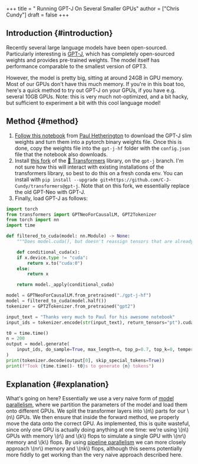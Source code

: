 +++
title = " Running GPT-J On Several Smaller GPUs"
author = ["Chris Cundy"]
draft = false
+++

## Introduction {#introduction}

Recently several large language models have been open-sourced. Particularly interesting is [GPT-J](https://6b.eleuther.ai/), which
has completely open-sourced weights and provides pre-trained weights. The model itself has performance
comparable to the smallest version of GPT3.

However, the model is pretty big, sitting at around 24GB in GPU memory. Most of our GPUs don't have this
much memory. If you're in this boat too, here's a quick method to try out GPT-J on your GPUs, if you have
e.g. several 10GB GPUs. Note: this is very much not-optimized, and a bit hacky, but sufficient to experiment a bit with this cool
language model!


## Method {#method}

1.  [Follow this notebook](https://github.com/paulcjh/gpt-j-6b/blob/main/gpt-j-t4.ipynb) from [Paul Hetherington](https://www.getneuro.ai/) to download the GPT-J slim weights and turn them into a pytorch binary weights file. Once this is done, copy the weights file into the `gpt-j-hf` folder with the `config.json` file that the notebook also downloads.
2.  Install [this fork](https://github.com/C-J-Cundy/transformers) of the [🤗 Transformers](https://huggingface.co/) library, on the `gpt-j` branch. I'm not sure how this will interact with existing installations of the transformers library, so best to do this on a fresh conda env. You can install with `pip install --upgrade git+https://github.com/C-J-Cundy/transformers@gpt-j`. Note that on this fork, we essentially replace the old GPT-Neo with GPT-J.
3.  Finally, load GPT-J as follows:

<!--listend-->

```python
import torch
from transformers import GPTNeoForCausalLM, GPT2Tokenizer
from torch import nn
import time

def filtered_to_cuda(model: nn.Module) -> None:
    """Does model.cuda(), but doesn't reassign tensors that are already on gpu"""

    def conditional_cuda(x):
	if x.device.type != "cuda":
	    return x.to("cuda:0")
	else:
	    return x

    return model._apply(conditional_cuda)

model = GPTNeoForCausalLM.from_pretrained("./gpt-j-hf")
model = filtered_to_cuda(model.half())
tokenizer = GPT2Tokenizer.from_pretrained("gpt2")

input_text = "Thanks very much to Paul for his awesome notebook"
input_ids = tokenizer.encode(str(input_text), return_tensors="pt").cuda()

t0 = time.time()
n = 200
output = model.generate(
    input_ids, do_sample=True, max_length=n, top_p=0.7, top_k=0, temperature=1.0,
)
print(tokenizer.decode(output[0], skip_special_tokens=True))
print(f"Took {time.time()- t0}s to generate {n} tokens")
```


## Explanation {#explanation}

What's going on here? Essentially we use a very naive form of [model parallelism](https://pytorch.org/tutorials/intermediate/model%5Fparallel%5Ftutorial.html), where we partition the parameters of the model and load them onto different GPUs. We split the transformer layers into \\(n\\) parts for our \\(n\\) GPUs. We then ensure that inside the forward method, we properly move the data onto the correct GPU. As implemented, this is quite wasteful, since only one GPU is actually doing anything at one time: we're using \\(n\\) GPUs with memory \\(r\\) and \\(k\\) flops to simulate a single GPU with \\(nr\\) memory and \\(k\\) flops. By using [pipeline parallelism](https://pytorch.org/docs/stable/pipeline.html) we can more closely approach \\(nr\\) memory and \\(nk\\) flops, although this seems potentially more fiddly to get working than the very naive approach described here.
